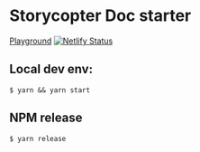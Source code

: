 # Storycopter Doc starter

[Playground](https://storycopter-doc.netlify.com/) [![Netlify Status](https://api.netlify.com/api/v1/badges/d0ccff2c-377e-497b-88d4-a7526c244fc6/deploy-status)](https://app.netlify.com/sites/storycopter-idoc/deploys)

## Local dev env: 

`$ yarn && yarn start`

## NPM release

`$ yarn release`